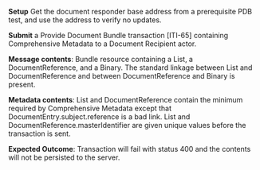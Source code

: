 **Setup** Get the document responder base address from a prerequisite PDB test, and use the address to verify no updates.

**Submit** a Provide Document Bundle transaction [ITI-65] containing Comprehensive Metadata to a Document Recipient
actor.

**Message contents**: Bundle resource containing a List, a DocumentReference, and a Binary. The standard
linkage between List and DocumentReference and between DocumentReference and Binary is present.

**Metadata contents**: List and DocumentReference contain the minimum required by Comprehensive
 Metadata except that DocumentEntry.subject.reference is a bad link.   List and
DocumentReference.masterIdentifier are given unique values before the transaction is sent.

**Expected Outcome**: Transaction will fail with status 400 and the contents will not be persisted to the server.
